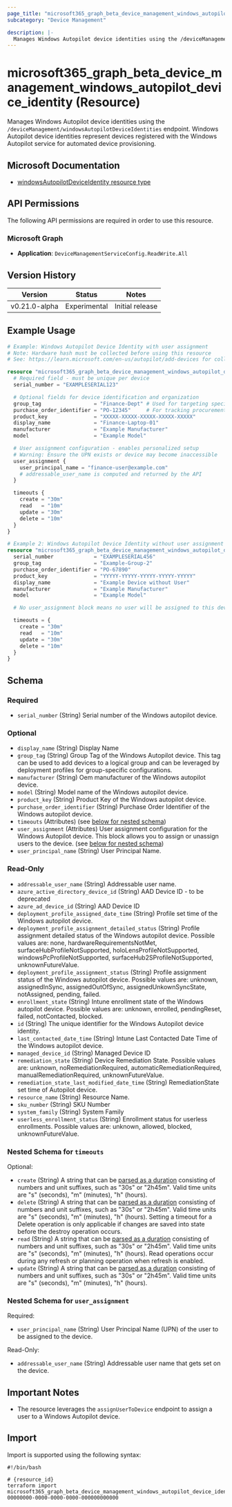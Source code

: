 ```yaml
---
page_title: "microsoft365_graph_beta_device_management_windows_autopilot_device_identity Resource - microsoft365"
subcategory: "Device Management"

description: |-
  Manages Windows Autopilot device identities using the /deviceManagement/windowsAutopilotDeviceIdentities endpoint. Windows Autopilot device identities represent devices registered with the Windows Autopilot service for automated device provisioning.
---
```


# microsoft365_graph_beta_device_management_windows_autopilot_device_identity (Resource)

Manages Windows Autopilot device identities using the `/deviceManagement/windowsAutopilotDeviceIdentities` endpoint. Windows Autopilot device identities represent devices registered with the Windows Autopilot service for automated device provisioning.

## Microsoft Documentation

- [windowsAutopilotDeviceIdentity resource type](https://learn.microsoft.com/en-us/graph/api/resources/intune-enrollment-windowsautopilotdeviceidentity?view=graph-rest-beta)

## API Permissions

The following API permissions are required in order to use this resource.

### Microsoft Graph

- **Application**: `DeviceManagementServiceConfig.ReadWrite.All`

## Version History

| Version | Status | Notes |
|---------|--------|-------|
| v0.21.0-alpha | Experimental | Initial release |


## Example Usage

```terraform
# Example: Windows Autopilot Device Identity with user assignment
# Note: Hardware hash must be collected before using this resource
# See: https://learn.microsoft.com/en-us/autopilot/add-devices for collection methods

resource "microsoft365_graph_beta_device_management_windows_autopilot_device_identity" "example_with_user" {
  # Required field - must be unique per device
  serial_number = "EXAMPLESERIAL123"

  # Optional fields for device identification and organization
  group_tag                 = "Finance-Dept" # Used for targeting specific deployment profiles
  purchase_order_identifier = "PO-12345"     # For tracking procurement information
  product_key               = "XXXXX-XXXXX-XXXXX-XXXXX-XXXXX"
  display_name              = "Finance-Laptop-01"
  manufacturer              = "Example Manufacturer"
  model                     = "Example Model"

  # User assignment configuration - enables personalized setup
  # Warning: Ensure the UPN exists or device may become inaccessible
  user_assignment {
    user_principal_name = "finance-user@example.com"
    # addressable_user_name is computed and returned by the API
  }

  timeouts {
    create = "30m"
    read   = "10m"
    update = "30m"
    delete = "10m"
  }
}

# Example 2: Windows Autopilot Device Identity without user assignment
resource "microsoft365_graph_beta_device_management_windows_autopilot_device_identity" "example_without_user" {
  serial_number             = "EXAMPLESERIAL456"
  group_tag                 = "Example-Group-2"
  purchase_order_identifier = "PO-67890"
  product_key               = "YYYYY-YYYYY-YYYYY-YYYYY-YYYYY"
  display_name              = "Example Device without User"
  manufacturer              = "Example Manufacturer"
  model                     = "Example Model"

  # No user_assignment block means no user will be assigned to this device

  timeouts = {
    create = "30m"
    read   = "10m"
    update = "30m"
    delete = "10m"
  }
}
```

<!-- schema generated by tfplugindocs -->
## Schema

### Required

- `serial_number` (String) Serial number of the Windows autopilot device.

### Optional

- `display_name` (String) Display Name
- `group_tag` (String) Group Tag of the Windows Autopilot device. This tag can be used to add devices to a logical group and can be leveraged by deployment profiles for group-specific configurations.
- `manufacturer` (String) Oem manufacturer of the Windows autopilot device.
- `model` (String) Model name of the Windows autopilot device.
- `product_key` (String) Product Key of the Windows autopilot device.
- `purchase_order_identifier` (String) Purchase Order Identifier of the Windows autopilot device.
- `timeouts` (Attributes) (see [below for nested schema](#nestedatt--timeouts))
- `user_assignment` (Attributes) User assignment configuration for the Windows Autopilot device. This block allows you to assign or unassign users to the device. (see [below for nested schema](#nestedatt--user_assignment))
- `user_principal_name` (String) User Principal Name.

### Read-Only

- `addressable_user_name` (String) Addressable user name.
- `azure_active_directory_device_id` (String) AAD Device ID - to be deprecated
- `azure_ad_device_id` (String) AAD Device ID
- `deployment_profile_assigned_date_time` (String) Profile set time of the Windows autopilot device.
- `deployment_profile_assignment_detailed_status` (String) Profile assignment detailed status of the Windows autopilot device. Possible values are: none, hardwareRequirementsNotMet, surfaceHubProfileNotSupported, holoLensProfileNotSupported, windowsPcProfileNotSupported, surfaceHub2SProfileNotSupported, unknownFutureValue.
- `deployment_profile_assignment_status` (String) Profile assignment status of the Windows autopilot device. Possible values are: unknown, assignedInSync, assignedOutOfSync, assignedUnkownSyncState, notAssigned, pending, failed.
- `enrollment_state` (String) Intune enrollment state of the Windows autopilot device. Possible values are: unknown, enrolled, pendingReset, failed, notContacted, blocked.
- `id` (String) The unique identifier for the Windows Autopilot device identity.
- `last_contacted_date_time` (String) Intune Last Contacted Date Time of the Windows autopilot device.
- `managed_device_id` (String) Managed Device ID
- `remediation_state` (String) Device Remediation State. Possible values are: unknown, noRemediationRequired, automaticRemediationRequired, manualRemediationRequired, unknownFutureValue.
- `remediation_state_last_modified_date_time` (String) RemediationState set time of Autopilot device.
- `resource_name` (String) Resource Name.
- `sku_number` (String) SKU Number
- `system_family` (String) System Family
- `userless_enrollment_status` (String) Enrollment status for userless enrollments. Possible values are: unknown, allowed, blocked, unknownFutureValue.

<a id="nestedatt--timeouts"></a>
### Nested Schema for `timeouts`

Optional:

- `create` (String) A string that can be [parsed as a duration](https://pkg.go.dev/time#ParseDuration) consisting of numbers and unit suffixes, such as "30s" or "2h45m". Valid time units are "s" (seconds), "m" (minutes), "h" (hours).
- `delete` (String) A string that can be [parsed as a duration](https://pkg.go.dev/time#ParseDuration) consisting of numbers and unit suffixes, such as "30s" or "2h45m". Valid time units are "s" (seconds), "m" (minutes), "h" (hours). Setting a timeout for a Delete operation is only applicable if changes are saved into state before the destroy operation occurs.
- `read` (String) A string that can be [parsed as a duration](https://pkg.go.dev/time#ParseDuration) consisting of numbers and unit suffixes, such as "30s" or "2h45m". Valid time units are "s" (seconds), "m" (minutes), "h" (hours). Read operations occur during any refresh or planning operation when refresh is enabled.
- `update` (String) A string that can be [parsed as a duration](https://pkg.go.dev/time#ParseDuration) consisting of numbers and unit suffixes, such as "30s" or "2h45m". Valid time units are "s" (seconds), "m" (minutes), "h" (hours).


<a id="nestedatt--user_assignment"></a>
### Nested Schema for `user_assignment`

Required:

- `user_principal_name` (String) User Principal Name (UPN) of the user to be assigned to the device.

Read-Only:

- `addressable_user_name` (String) Addressable user name that gets set on the device.

## Important Notes

- The resource leverages the `assignUserToDevice` endpoint to assign a user to a Windows Autopilot device.

## Import

Import is supported using the following syntax:

```shell
#!/bin/bash

# {resource_id}
terraform import microsoft365_graph_beta_device_management_windows_autopilot_device_identity.example 00000000-0000-0000-0000-000000000000
```
